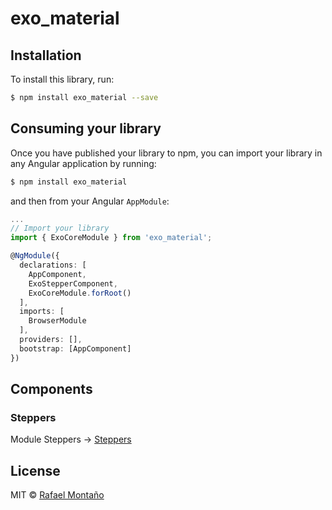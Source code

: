 # exo_material

## Installation

To install this library, run:

```bash
$ npm install exo_material --save
```

## Consuming your library

Once you have published your library to npm, you can import your library in any Angular application by running:

```bash
$ npm install exo_material
```

and then from your Angular `AppModule`:

```typescript
...
// Import your library
import { ExoCoreModule } from 'exo_material';

@NgModule({
  declarations: [
    AppComponent,
    ExoStepperComponent,
    ExoCoreModule.forRoot()
  ],
  imports: [
    BrowserModule
  ],
  providers: [],
  bootstrap: [AppComponent]
})

```


## Components

### Steppers
Module Steppers -> [Steppers](https://github.com/ExOLever/ExOMaterial/tree/master/src/steppers)

## License

MIT © [Rafael Montaño](rafael@exo.works.es)
